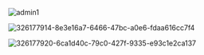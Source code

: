 ![admin1](https://github.com/nikolinaas/FitnessAppJSPm2/assets/77556327/9d78073c-f09f-4a0a-9b00-781d50165856)


![326177914-8e3e16a7-6466-47bc-a0e6-fdaa616cc7f4](https://github.com/nikolinaas/FitnessAppJSPm2/assets/77556327/d427d989-a5c6-40cb-97bb-2e08729284c1)

![326177920-6ca1d40c-79c0-427f-9335-e93c1e2ca137](https://github.com/nikolinaas/FitnessAppJSPm2/assets/77556327/3a8d025e-78d3-4f78-96ad-5d52ba0e119c)
